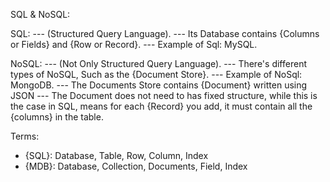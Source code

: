 SQL & NoSQL:

SQL:
--- (Structured Query Language).
--- Its Database contains {Columns or Fields} and {Row or Record}.
--- Example of Sql: MySQL.

NoSQL:
--- (Not Only Structured Query Language).
--- There's different types of NoSQL, Such as the {Document Store}.
--- Example of NoSql: MongoDB.
--- The Documents Store contains {Document} written using JSON
--- The Document does not need to has fixed structure, while this is the case in SQL, means for each {Record} you add, it must contain all the {columns} in the table.

Terms:

- {SQL}: Database, Table, Row, Column, Index
- {MDB}: Database, Collection, Documents, Field, Index
